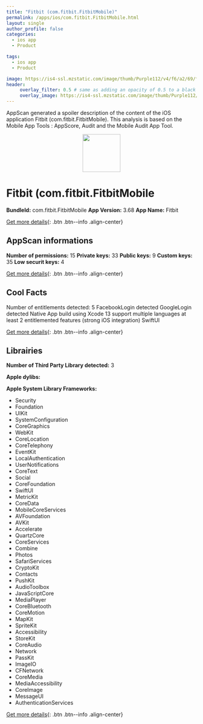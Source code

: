```yaml
---
title: "Fitbit (com.fitbit.FitbitMobile)"
permalink: /apps/ios/com.fitbit.FitbitMobile.html
layout: single
author_profile: false
categories: 
  - ios app 
  - Product 

tags: 
  - ios app 
  - Product 

image: https://is4-ssl.mzstatic.com/image/thumb/Purple112/v4/f6/a2/69/f6a26983-775d-d479-3afb-9c6bd8137eb9/AppIcon-1x_U007emarketing-0-6-0-85-220.png/512x512bb.jpg
header: 
     overlay_filter: 0.5 # same as adding an opacity of 0.5 to a black background
     overlay_image: https://is4-ssl.mzstatic.com/image/thumb/Purple112/v4/f6/a2/69/f6a26983-775d-d479-3afb-9c6bd8137eb9/AppIcon-1x_U007emarketing-0-6-0-85-220.png/512x512bb.jpg
---
```

AppScan generated a spoiler description of the content of the iOS application Fitbit (com.fitbit.FitbitMobile). This analysis is based on the Mobile App Tools : AppScore, Audit and the Mobile Audit App Tool.

  
  
<div style="text-align: center;"><img src="https://is4-ssl.mzstatic.com/image/thumb/Purple112/v4/f6/a2/69/f6a26983-775d-d479-3afb-9c6bd8137eb9/AppIcon-1x_U007emarketing-0-6-0-85-220.png/512x512bb.jpg" width="100" height="100"></div>  
  
# Fitbit (com.fitbit.FitbitMobile

**BundleId:** com.fitbit.FitbitMobile
**App Version:** 3.68
**App Name:** Fitbit


[Get more details](/pricing.html){: .btn .btn--info .align-center}  
  
## AppScan informations 

**Number of permissions:** 15
**Private keys:** 33
**Public keys:** 9
**Custom keys:** 35
**Low securit keys:** 4
  
[Get more details](/pricing.html){: .btn .btn--info .align-center}

## Cool Facts

Number of entitlements detected: 5
FacebookLogin detected
GoogleLogin detected
Native App
build using Xcode 13
support multiple languages
at least 2 entitlemented features (strong iOS integration)
SwiftUI
  
[Get more details](/pricing.html){: .btn .btn--info .align-center}

## Librairies 
**Number of Third Party Library detected:** 3

**Apple dylibs:**


**Apple System Library Frameworks:**
- Security
- Foundation
- UIKit
- SystemConfiguration
- CoreGraphics
- WebKit
- CoreLocation
- CoreTelephony
- EventKit
- LocalAuthentication
- UserNotifications
- CoreText
- Social
- CoreFoundation
- SwiftUI
- MetricKit
- CoreData
- MobileCoreServices
- AVFoundation
- AVKit
- Accelerate
- QuartzCore
- CoreServices
- Combine
- Photos
- SafariServices
- CryptoKit
- Contacts
- PushKit
- AudioToolbox
- JavaScriptCore
- MediaPlayer
- CoreBluetooth
- CoreMotion
- MapKit
- SpriteKit
- Accessibility
- StoreKit
- CoreAudio
- Network
- PassKit
- ImageIO
- CFNetwork
- CoreMedia
- MediaAccessibility
- CoreImage
- MessageUI
- AuthenticationServices


  
[Get more details](/pricing.html){: .btn .btn--info .align-center}


